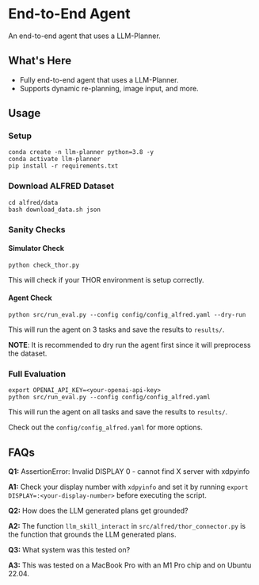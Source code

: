 # End-to-End Agent

An end-to-end agent that uses a LLM-Planner.


## What's Here

- Fully end-to-end agent that uses a LLM-Planner.
- Supports dynamic re-planning, image input, and more.

## Usage

### Setup   

```
conda create -n llm-planner python=3.8 -y
conda activate llm-planner
pip install -r requirements.txt
```

### Download ALFRED Dataset

```
cd alfred/data
bash download_data.sh json
```

### Sanity Checks
#### Simulator Check

```
python check_thor.py
```
This will check if your THOR environment is setup correctly.

#### Agent Check

```
python src/run_eval.py --config config/config_alfred.yaml --dry-run
```
This will run the agent on 3 tasks and save the results to `results/`.

**NOTE**: It is recommended to dry run the agent first since it will preprocess the dataset.

### Full Evaluation

```
export OPENAI_API_KEY=<your-openai-api-key>
python src/run_eval.py --config config/config_alfred.yaml
```
This will run the agent on all tasks and save the results to `results/`.

Check out the `config/config_alfred.yaml` for more options.

## FAQs

**Q1:** AssertionError: Invalid DISPLAY 0 - cannot find X server with xdpyinfo

**A1:** Check your display number with `xdpyinfo` and set it by running `export DISPLAY=:<your-display-number>` before executing the script.

**Q2:** How does the LLM generated plans get grounded?

**A2:** The function `llm_skill_interact` in `src/alfred/thor_connector.py` is the function that grounds the LLM generated plans.

**Q3:** What system was this tested on?

**A3:** This was tested on a MacBook Pro with an M1 Pro chip and on Ubuntu 22.04.


